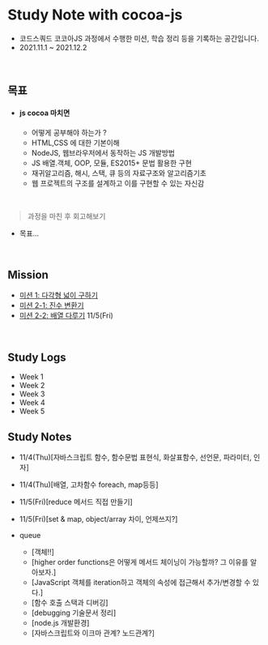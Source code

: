 # **Study Note with cocoa-js**

- 코드스쿼드 코코아JS 과정에서 수행한 미션, 학습 정리 등을 기록하는 공간입니다.
- 2021.11.1 ~ 2021.12.2

<br>

## **목표**

- #### js cocoa 마치면

  - 어떻게 공부해야 하는가 ?
  - HTML,CSS 에 대한 기본이해
  - NodeJS, 웹브라우저에서 동작하는 JS 개발방법
  - JS 배열.객체, OOP, 모듈, ES2015+ 문법 활용한 구현
  - 재귀알고리즘, 해시, 스택, 큐 등의 자료구조와 알고리즘기초
  - 웹 프로젝트의 구조를 설계하고 이를 구현할 수 있는 자신감

<br>

> 과정을 마친 후 회고해보기

- 목표...

<br>

## **Mission**

- [미션 1: 다각형 넓이 구하기](mission_01_getArea.js)
- [미션 2-1: 진수 변환기](mission_02_1_notation.js)
- [미션 2-2: 배열 다루기]() 11/5(Fri)

<br>

## **Study Logs**

- Week 1
- Week 2
- Week 3
- Week 4
- Week 5

## **Study Notes**

- 11/4(Thu)[자바스크립트 함수, 함수문법 표현식, 화살표함수, 선언문, 파라미터, 인자]
- 11/4(Thu)[배열, 고차함수 foreach, map등등]
- 11/5(Fri)[reduce 메서드 직접 만들기]
- 11/5(Fri)[set & map, object/array 차이, 언제쓰지?]

- queue
  - [객체!!]
  - [higher order functions은 어떻게 메서드 체이닝이 가능할까? 그 이유를 알아보자.]
  - [JavaScript 객체를 iteration하고 객체의 속성에 접근해서 추가/변경할 수 있다.]
  - [함수 호출 스택과 디버깅]
  - [debugging 기술문서 정리]
  - [node.js 개발환경]
  - [자바스크립트와 이크마 관계? 노드관계?]

